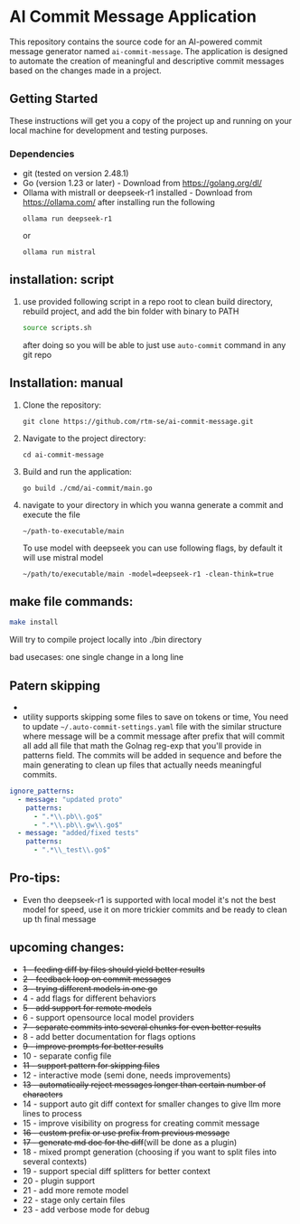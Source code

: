 # AI Commit Message Application

This repository contains the source code for an AI-powered commit message
generator named `ai-commit-message`. The application is designed to
automate the creation of meaningful and descriptive commit messages based
on the changes made in a project.

## Getting Started

These instructions will get you a copy of the project up and running on
your local machine for development and testing purposes.

### Dependencies
- git (tested on version 2.48.1)
- Go (version 1.23 or later) - Download from https://golang.org/dl/
- Ollama with mistrall or deepseek-r1 installed - Download from https://ollama.com/
  after installing run the following
   ```
  ollama run deepseek-r1
   ```
  or
   ```
  ollama run mistral
   ```

## installation: script
1. use provided following script in a repo root to clean build directory, rebuild project, and add the bin folder with binary to PATH
   ```bash
   source scripts.sh
   ```
    after doing so you will be able to just use `auto-commit` command in any git repo
    

## Installation: manual

1. Clone the repository:
   ```
   git clone https://github.com/rtm-se/ai-commit-message.git
   ```
2. Navigate to the project directory:
   ```
   cd ai-commit-message
   ```
3. Build and run the application:
   ```
   go build ./cmd/ai-commit/main.go
   ```
4. navigate to your directory in which you wanna generate a commit and execute the file
   ```
   ~/path-to-executable/main
   ```
   To use model with deepseek you can use following flags, by default it will use mistral model 
   ```
   ~/path/to/executable/main -model=deepseek-r1 -clean-think=true
   ```

## make file commands:
```bash
make install
```
Will try to compile project locally into ./bin directory

bad usecases: 
one single change in a long line

## Patern skipping
-
- utility supports skipping some files to save on tokens or time, You need to update `~/.auto-commit-settings.yaml` file with the similar structure where message will be a commit message after prefix that will commit all add all file that math the Golnag reg-exp that you'll provide in patterns field. The commits will be added in sequence and before the main generating to clean up files that actually needs meaningful commits.   
```yaml
ignore_patterns:
  - message: "updated proto"
    patterns:
      - ".*\\.pb\\.go$"
      - ".*\\.pb\\.gw\\.go$"
  - message: "added/fixed tests"
    patterns:
      - ".*\\_test\\.go$"
```

Pro-tips:
-
- Even tho deepseek-r1 is supported with local model it's not the best model for speed, use it on more trickier commits and be ready to clean up th final message


upcoming changes:
-
- ~~1 - feeding diff by files should yield better results~~
- ~~2 - feedback loop on commit messages~~
- ~~3 - trying different models in one go~~
- 4 - add flags for different behaviors
- ~~5 - add support for remote models~~
- 6 - support opensource local model providers
- ~~7 - separate commits into several chunks for even better results~~
- 8 - add better documentation for flags options
- ~~9 - improve prompts for better results~~
- 10 - separate config file
- ~~11 - support pattern for skipping files~~
- 12 - interactive mode (semi done, needs improvements)
- ~~13 - automatically reject messages longer than certain number of characters~~
- 14 - support auto git diff context for smaller changes to give llm more lines to process
- 15 - improve visibility on progress for creating commit message
- ~~16 - custom prefix or use prefix from previous message~~
- ~~17 - generate md doc for the diff~~(will be done as a plugin)
- 18 - mixed prompt generation (choosing if you want to split files into several contexts)
- 19 - support special diff splitters for better context
- 20 - plugin support
- 21 - add more remote model
- 22 - stage only certain files
- 23 - add verbose mode for debug